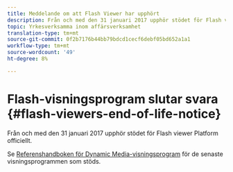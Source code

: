 ```yaml
---
title: Meddelande om att Flash Viewer har upphört
description: Från och med den 31 januari 2017 upphör stödet för Flash viewer Platform officiellt.
topic: Yrkesverksamma inom affärsverksamhet
translation-type: tm+mt
source-git-commit: 0f2b7176b44bb79bdcd1cecf6debf05bd652a1a1
workflow-type: tm+mt
source-wordcount: '49'
ht-degree: 8%

---
```



# Flash-visningsprogram slutar svara {#flash-viewers-end-of-life-notice}

Från och med den 31 januari 2017 upphör stödet för Flash viewer Platform officiellt.

Se [Referenshandboken för Dynamic Media-visningsprogram](https://experienceleague.adobe.com/docs/dynamic-media-developer-resources/library/home.html) för de senaste visningsprogrammen som stöds.

